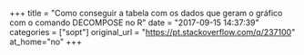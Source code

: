 +++
title = "Como conseguir a tabela com os dados que geram o gráfico com o comando DECOMPOSE no R"
date = "2017-09-15 14:37:39"
categories = ["sopt"]
original_url = "https://pt.stackoverflow.com/q/237100"
at_home="no"
+++

